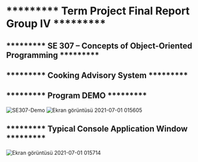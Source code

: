 # ********* Term Project Final Report Group IV ********* <br /> 
## ********* SE 307 – Concepts of Object-Oriented Programming ********* <br /> 
## ********* Cooking Advisory System ********* <br />
## ********* Program DEMO ********* <br />
![SE307-Demo](https://user-images.githubusercontent.com/9965701/124040982-ae15e580-da0e-11eb-8635-e6384a91f241.jpg)
![Ekran görüntüsü 2021-07-01 015605](https://user-images.githubusercontent.com/9965701/124041454-88d5a700-da0f-11eb-9bbd-d04398a596a9.jpg)
## ********* Typical Console Application Window ********* <br />
![Ekran görüntüsü 2021-07-01 015714](https://user-images.githubusercontent.com/9965701/124041534-b0c50a80-da0f-11eb-82f8-f65395ec6789.jpg)


